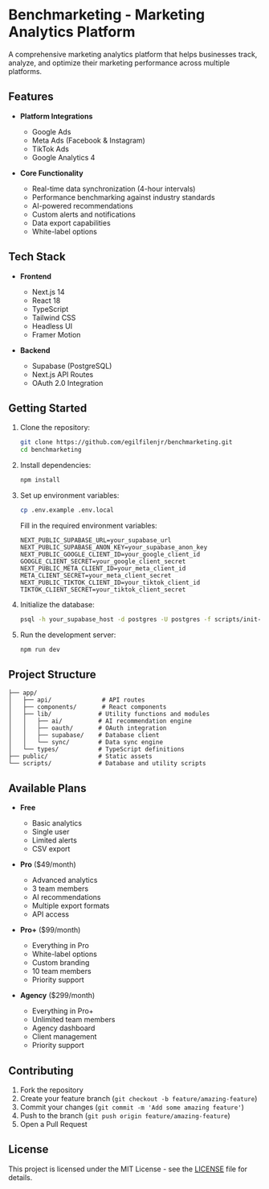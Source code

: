 # Benchmarketing - Marketing Analytics Platform

A comprehensive marketing analytics platform that helps businesses track, analyze, and optimize their marketing performance across multiple platforms.

## Features

- **Platform Integrations**
  - Google Ads
  - Meta Ads (Facebook & Instagram)
  - TikTok Ads
  - Google Analytics 4

- **Core Functionality**
  - Real-time data synchronization (4-hour intervals)
  - Performance benchmarking against industry standards
  - AI-powered recommendations
  - Custom alerts and notifications
  - Data export capabilities
  - White-label options

## Tech Stack

- **Frontend**
  - Next.js 14
  - React 18
  - TypeScript
  - Tailwind CSS
  - Headless UI
  - Framer Motion

- **Backend**
  - Supabase (PostgreSQL)
  - Next.js API Routes
  - OAuth 2.0 Integration

## Getting Started

1. Clone the repository:
   ```bash
   git clone https://github.com/egilfilenjr/benchmarketing.git
   cd benchmarketing
   ```

2. Install dependencies:
   ```bash
   npm install
   ```

3. Set up environment variables:
   ```bash
   cp .env.example .env.local
   ```
   Fill in the required environment variables:
   ```
   NEXT_PUBLIC_SUPABASE_URL=your_supabase_url
   NEXT_PUBLIC_SUPABASE_ANON_KEY=your_supabase_anon_key
   NEXT_PUBLIC_GOOGLE_CLIENT_ID=your_google_client_id
   GOOGLE_CLIENT_SECRET=your_google_client_secret
   NEXT_PUBLIC_META_CLIENT_ID=your_meta_client_id
   META_CLIENT_SECRET=your_meta_client_secret
   NEXT_PUBLIC_TIKTOK_CLIENT_ID=your_tiktok_client_id
   TIKTOK_CLIENT_SECRET=your_tiktok_client_secret
   ```

4. Initialize the database:
   ```bash
   psql -h your_supabase_host -d postgres -U postgres -f scripts/init-db.sql
   ```

5. Run the development server:
   ```bash
   npm run dev
   ```

## Project Structure

```
├── app/
│   ├── api/              # API routes
│   ├── components/       # React components
│   ├── lib/             # Utility functions and modules
│   │   ├── ai/          # AI recommendation engine
│   │   ├── oauth/       # OAuth integration
│   │   ├── supabase/    # Database client
│   │   └── sync/        # Data sync engine
│   └── types/           # TypeScript definitions
├── public/              # Static assets
└── scripts/             # Database and utility scripts
```

## Available Plans

- **Free**
  - Basic analytics
  - Single user
  - Limited alerts
  - CSV export

- **Pro** ($49/month)
  - Advanced analytics
  - 3 team members
  - AI recommendations
  - Multiple export formats
  - API access

- **Pro+** ($99/month)
  - Everything in Pro
  - White-label options
  - Custom branding
  - 10 team members
  - Priority support

- **Agency** ($299/month)
  - Everything in Pro+
  - Unlimited team members
  - Agency dashboard
  - Client management
  - Priority support

## Contributing

1. Fork the repository
2. Create your feature branch (`git checkout -b feature/amazing-feature`)
3. Commit your changes (`git commit -m 'Add some amazing feature'`)
4. Push to the branch (`git push origin feature/amazing-feature`)
5. Open a Pull Request

## License

This project is licensed under the MIT License - see the [LICENSE](LICENSE) file for details.

